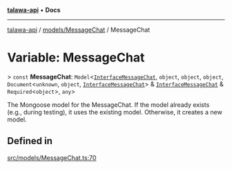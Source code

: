 [**talawa-api**](../../../README.md) • **Docs**

***

[talawa-api](../../../modules.md) / [models/MessageChat](../README.md) / MessageChat

# Variable: MessageChat

\> `const` **MessageChat**: `Model`\<[`InterfaceMessageChat`](../interfaces/InterfaceMessageChat.md), `object`, `object`, `object`, `Document`\<`unknown`, `object`, [`InterfaceMessageChat`](../interfaces/InterfaceMessageChat.md)\> & [`InterfaceMessageChat`](../interfaces/InterfaceMessageChat.md) & `Required`\<`object`\>, `any`\>

The Mongoose model for the MessageChat.
If the model already exists (e.g., during testing), it uses the existing model.
Otherwise, it creates a new model.

## Defined in

[src/models/MessageChat.ts:70](https://github.com/PalisadoesFoundation/talawa-api/blob/c952c7a3bfd4b8b910fbae10313f5402ade5a9d4/src/models/MessageChat.ts#L70)
